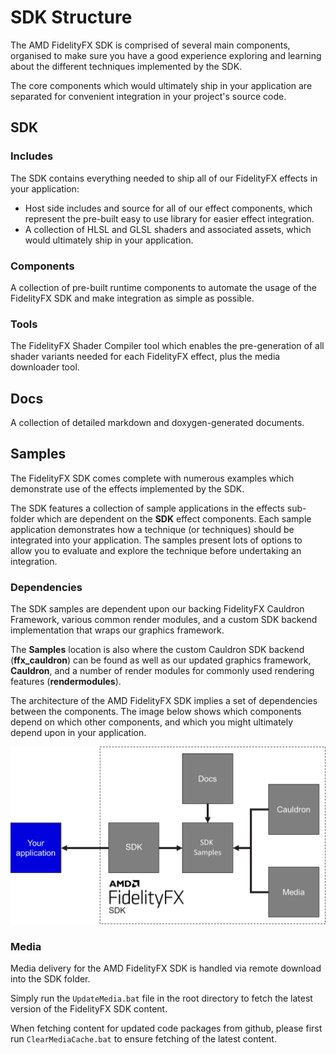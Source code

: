 <!-- @page page_getting-started_sdk-structure FidelityFX SDK Structure -->

<h1>SDK Structure</h1>

The AMD FidelityFX SDK is comprised of several main components, organised to make sure you have a good experience exploring and learning about the different techniques implemented by the SDK. 

The core components which would ultimately ship in your application are separated for convenient integration in your project's source code.

<h2>SDK</h2>

<h3>Includes</h3>

The SDK contains everything needed to ship all of our FidelityFX effects in your application:

- Host side includes and source for all of our effect components, which represent the pre-built easy to use library for easier effect integration.
- A collection of HLSL and GLSL shaders and associated assets, which would ultimately ship in your application.

<h3>Components</h3>

A collection of pre-built runtime components to automate the usage of the FidelityFX SDK and make integration as simple as possible.

<h3>Tools</h3>

The FidelityFX Shader Compiler tool which enables the pre-generation of all shader variants needed for each FidelityFX effect, plus the media downloader tool.

<h2>Docs</h2>

A collection of detailed markdown and doxygen-generated documents.

<h2>Samples</h2>

The FidelityFX SDK comes complete with numerous examples which demonstrate use of the effects implemented by the SDK. 

The SDK features a collection of sample applications in the effects sub-folder which are dependent on the **SDK** effect components. Each sample application demonstrates how a technique (or techniques) should be integrated into your application. The samples present lots of options to allow you to evaluate and explore the technique before undertaking an integration.

<h3>Dependencies</h3>

The SDK samples are dependent upon our backing FidelityFX Cauldron Framework, various common render modules, and a custom SDK backend implementation that wraps our graphics framework. 

The **Samples** location is also where the custom Cauldron SDK backend (**ffx_cauldron**) can be found as well as our updated graphics framework, **Cauldron**, and a number of render modules for commonly used rendering features (**rendermodules**).

The architecture of the AMD FidelityFX SDK implies a set of dependencies between the components. The image below shows which components depend on which other components, and which you might ultimately depend upon in your application.

![alt text](media/component-dependencies.png "A diagram of AMD FidelityFX component dependencies.")

<h3>Media</h3>

Media delivery for the AMD FidelityFX SDK is handled via remote download into the SDK folder.

Simply run the ```UpdateMedia.bat``` file in the root directory to fetch the latest version of the FidelityFX SDK content.

When fetching content for updated code packages from github, please first run ```ClearMediaCache.bat``` to ensure fetching of the latest content.
